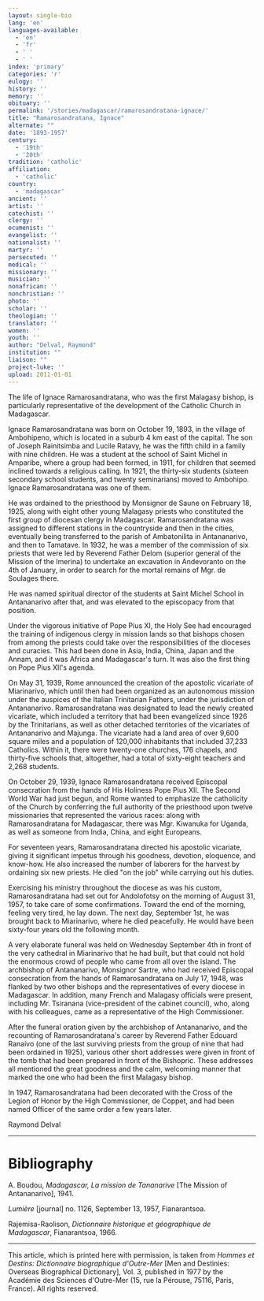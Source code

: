 ```yaml
---
layout: single-bio
lang: 'en'
languages-available:
  - 'en'
  - 'fr'
  - ' '
  - ' '
index: 'primary'
categories: 'r'
eulogy: ''
history: ''
memory: ''
obituary: ''
permalink: '/stories/madagascar/ramarosandratana-ignace/'
title: "Ramarosandratana, Ignace"
alternate: ""
date: '1893-1957'
century:
  - '19th'
  - '20th'
tradition: 'catholic'
affiliation:
  - 'catholic'
country:
  - 'madagascar'
ancient: ''
artist: ''
catechist: ''
clergy: ''
ecumenist: ''
evangelist: ''
nationalist: ''
martyr: ''
persecuted: ''
medical: ''
missionary: ''
musician: ''
nonafrican: ''
nonchristian: ''
photo: ''
scholar: ''
theologian: ''
translator: ''
women: ''
youth: ''
author: "Delval, Raymond"
institution: ""
liaison: ""
project-luke: ''
upload: 2011-01-01
---
```




The life of Ignace Ramarosandratana, who was the first Malagasy bishop, is particularly representative of the development of the Catholic Church in Madagascar.

Ignace Ramarosandratana was born on October 19, 1893, in the village of Ambohipeno, which is located in a suburb 4 km east of the capital. The son of Joseph Rainitsimba and Lucile Ratavy, he was the fifth child in a family with nine children. He was a student at the school of Saint Michel in Amparibe, where a group had been formed, in 1911, for children that seemed inclined towards a religious calling. In 1921, the thirty-six students (sixteen secondary school students, and twenty seminarians) moved to Ambohipo. Ignace Ramarosandratana was one of them.

He was ordained to the priesthood by Monsignor de Saune on February 18, 1925, along with eight other young Malagasy priests who constituted the first group of diocesan clergy in Madagascar. Ramarosandratana was assigned to different stations in the countryside and then in the cities, eventually being transferred to the parish of Ambatonilita in Antananarivo, and then to Tamatave. In 1932, he was a member of the commission of six priests that were led by Reverend Father Delom (superior general of the Mission of the Imerina) to undertake an excavation in Andevoranto on the 4th of January, in order to search for the mortal remains of Mgr. de Soulages there.

He was named spiritual director of the students at Saint Michel School in Antananarivo after that, and was elevated to the episcopacy from that position.

Under the vigorous initiative of Pope Pius XI, the Holy See had encouraged the training of indigenous clergy in mission lands so that bishops chosen from among the priests could take over the responsibilities of the dioceses and curacies. This had been done in Asia, India, China, Japan and the Annam, and it was Africa and Madagascar's turn. It was also the first thing on Pope Pius XII's agenda.

On May 31, 1939, Rome announced the creation of the apostolic vicariate of Miarinarivo, which until then had been organized as an autonomous mission under the auspices of the Italian Trinitarian Fathers, under the jurisdiction of Antananarivo. Ramarosandratana was designated to lead the newly created vicariate, which included a territory that had been evangelized since 1926 by the Trinitarians, as well as other detached territories of the vicariates of Antananarivo and Majunga. The vicariate had a land area of over 9,600 square miles and a population of 120,000 inhabitants that included 37,233 Catholics. Within it, there were twenty-one churches, 176 chapels, and thirty-five schools that, altogether, had a total of sixty-eight teachers and 2,268 students.

On October 29, 1939, Ignace Ramarosandratana received Episcopal consecration from the hands of His Holiness Pope Pius XII. The Second World War had just begun, and Rome wanted to emphasize the catholicity of the Church by conferring the full authority of the priesthood upon twelve missionaries that represented the various races: along with Ramarosandratana for Madagascar, there was Mgr. Kiwanuka for Uganda, as well as someone from India, China, and eight Europeans.

For seventeen years, Ramarosandratana directed his apostolic vicariate, giving it significant impetus through his goodness, devotion, eloquence, and know-how. He also increased the number of laborers for the harvest by ordaining six new priests. He died "on the job" while carrying out his duties.

Exercising his ministry throughout the diocese as was his custom, Ramarosandratana had set out for Andolofotsy on the morning of August 31, 1957, to take care of some confirmations. Toward the end of the morning, feeling very tired, he lay down. The next day, September 1st, he was brought back to Miarinarivo, where he died peacefully. He would have been sixty-four years old the following month.

A very elaborate funeral was held on Wednesday September 4th in front of the very cathedral in Miarinarivo that he had built, but that could not hold the enormous crowd of people who came from all over the island. The archbishop of Antananarivo, Monsignor Sartre, who had received Episcopal consecration from the hands of Ramarosandratana on July 17, 1948, was flanked by two other bishops and the representatives of every diocese in Madagascar. In addition, many French and Malagasy officials were present, including Mr. Tsiranana (vice-president of the cabinet council), who, along with his colleagues, came as a representative of the High Commissioner.

After the funeral oration given by the archbishop of Antananarivo, and the recounting of Ramarosandratana's career by Reverend Father Edouard Ranaivo (one of the last surviving priests from the group of nine that had been ordained in 1925), various other short addresses were given in front of the tomb that had been prepared in front of the Bishopric. These addresses all mentioned the great goodness and the calm, welcoming manner that marked the one who had been the first Malagasy bishop.

In 1947, Ramarosandratana had been decorated with the Cross of the Legion of Honor by the High Commissioner, de Coppet, and had been named Officer of the same order a few years later.

Raymond Delval

---

# Bibliography

A. Boudou, *Madagascar, La mission de Tananarive* [The Mission of Antananarivo], 1941.

*Lumière* [journal] no. 1126, September 13, 1957, Fianarantsoa.

Rajemisa-Raolison, *Dictionnaire historique et géographique de Madagascar*, Fianarantsoa, 1966.

---

This article, which is printed here with permission, is taken from *Hommes et Destins: Dictionnaire biographique d'Outre-Mer* [Men and Destinies: Overseas Biographical Dictionary], Vol. 3, published in 1977 by the Académie des Sciences d'Outre-Mer (15, rue la Pérouse, 75116, Paris, France). All rights reserved.
